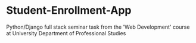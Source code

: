 # Student-Enrollment-App
Python/Django full stack seminar task from the 'Web Development' course at University Department of Professional Studies 
